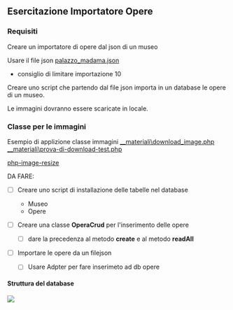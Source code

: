 ## Esercitazione Importatore Opere

### Requisiti

Creare un importatore di opere dal json di un museo

Usare il file json [palazzo_madama.json](__materiali/palazzo_madama.json)

- consiglio di limitare importazione 10

Creare uno script che partendo dal file json importa in un database le opere di un museo.

Le immagini dovranno essere scaricate in locale.

### Classe per le immagini

Esempio di applizione classe immagini
[__materiali\download_image.php](__materiali\download_image.php)
[__materiali\prova-di-download-test.php](__materiali\prova-di-download-test.php)

[php-image-resize](https://github.com/gumlet/php-image-resize)

DA FARE:

- [ ] Creare uno script di installazione delle tabelle nel database
  - Museo
  - Opere

- [ ] Creare una classe **OperaCrud** per l'inserimento delle opere
  - [ ] dare la precedenza al metodo **create** e al metodo **readAll**  

- [ ] Importare le opere da un filejson
  - [ ] Usare Adpter per fare inserimeto ad db opere

#### Struttura del database

<img src="http://www.plantuml.com/plantuml/png/RO_1IiDG44NtynMNRhH2G8Hif9Ikt8Ze1mWo9aCpcFScJEO9fVNVJID1XIulXtEOsOt17YNrT8LEMq5qWd6mM7QZtlH2uuVcWPqJUiqIXq5W7fqHIGwD0rPFPHHR0KS2Rj9vl6cBU-IItiL1G5KHa2q9VVrgpuCuBnhil7wyrz0Ss6nU7hVRcItDF-nXOajuobblCyGdUzEnNz_LzPe0Bc4k5r7BmS1_LD-kGO2cn7lDbxpf_lbTu7IgNFTTL7O4vbze9xajgVy6">
